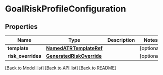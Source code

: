 # GoalRiskProfileConfiguration

## Properties
Name | Type | Description | Notes
------------ | ------------- | ------------- | -------------
**template** | [**NamedATRTemplateRef**](NamedATRTemplateRef.md) |  | [optional] 
**risk_overrides** | [**GeneratedRiskOverride**](GeneratedRiskOverride.md) |  | [optional] 

[[Back to Model list]](../README.md#documentation-for-models) [[Back to API list]](../README.md#documentation-for-api-endpoints) [[Back to README]](../README.md)

